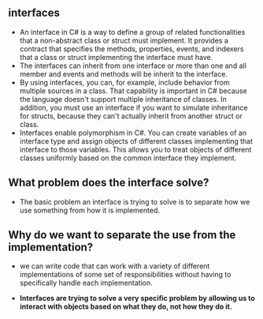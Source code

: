 ## interfaces 
- An interface in C# is a way to define a group of related functionalities that a non-abstract class or struct must implement. It provides a contract that specifies the methods, properties, events, and indexers that a class or struct implementing the interface must have.
- The interfaces can inherit from one interface or more than one and all member and events and methods will be inherit to the interface. 
- By using interfaces, you can, for example, include behavior from multiple sources in a class. That capability is important in C# because the language doesn't support multiple inheritance of classes. In addition, you must use an interface if you want to simulate inheritance for structs, because they can't actually inherit from another struct or class.
- Interfaces enable polymorphism in C#. You can create variables of an interface type and assign objects of different classes implementing that interface to those variables. This allows you to treat objects of different classes uniformly based on the common interface they implement.

## What problem does the interface solve?
- The basic problem an interface is trying to solve is to separate how we use something from how it is implemented.

## Why do we want to separate the use from the implementation?
- we can write code that can work with a variety of different implementations of some set of responsibilities without having to specifically handle each implementation.

- **Interfaces are trying to solve a very specific problem by allowing us to interact with objects based on what they do, not how they do it.**

 